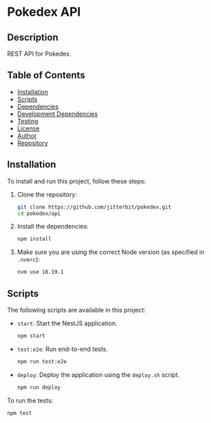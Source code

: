 
# Pokedex API

## Description

REST API for Pokedex.

## Table of Contents

- [Installation](#installation)
- [Scripts](#scripts)
- [Dependencies](#dependencies)
- [Development Dependencies](#development-dependencies)
- [Testing](#testing)
- [License](#license)
- [Author](#author)
- [Repository](#repository)

## Installation

To install and run this project, follow these steps:

1. Clone the repository:
    ```sh
    git clone https://github.com/jitterbit/pokedex.git
    cd pokedex/api
    ```

2. Install the dependencies:
    ```sh
    npm install
    ```

3. Make sure you are using the correct Node version (as specified in `.nvmrc`):
    ```sh
    nvm use 18.19.1
    ```

## Scripts

The following scripts are available in this project:

- `start`: Start the NestJS application.
    ```sh
    npm start
    ```
- `test:e2e`: Run end-to-end tests.
    ```sh
    npm run test:e2e
    ```
- `deploy`: Deploy the application using the `deploy.sh` script.
    ```sh
    npm run deploy
    ```

To run the tests:
```sh
npm test
```
